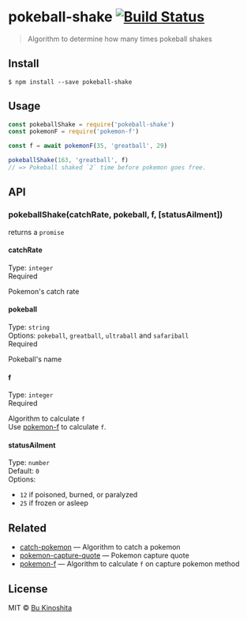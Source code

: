# pokeball-shake [![Build Status](https://travis-ci.org/bukinoshita/pokeball-shake.svg?branch=master)](https://travis-ci.org/bukinoshita/pokeball-shake)

> Algorithm to determine how many times pokeball shakes


## Install

```
$ npm install --save pokeball-shake
```


## Usage
```js
const pokeballShake = require('pokeball-shake')
const pokemonF = require('pokemon-f')

const f = await pokemonF(35, 'greatball', 29)

pokeballShake(163, 'greatball', f)
// => Pokeball shaked `2` time before pokemon goes free.
```


## API

### pokeballShake(catchRate, pokeball, f, [statusAilment])

returns a `promise`

#### catchRate

Type: `integer`<br/>
Required

Pokemon's catch rate

#### pokeball

Type: `string`<br/>
Options: `pokeball`, `greatball`, `ultraball` and `safariball`<br/>
Required

Pokeball's name

#### f

Type: `integer`<br/>
Required

Algorithm to calculate `f`<br/>
Use [pokemon-f](https://github.com/bukinoshita/pokemon-f) to calculate `f`.

#### statusAilment

Type: `number`<br/>
Default: `0`<br/>
Options:
- `12` if poisoned, burned, or paralyzed
- `25` if frozen or asleep


## Related

- [catch-pokemon](https://github.com/bukinoshita/catch-pokemon) — Algorithm to catch a pokemon
- [pokemon-capture-quote](https://github.com/bukinoshita/pokemon-capture-quote) — Pokemon capture quote
- [pokemon-f](https://github.com/bukinoshita/pokemon-f) — Algorithm to calculate `f` on capture pokemon method


## License

MIT © [Bu Kinoshita](https://bukinoshita.io)
